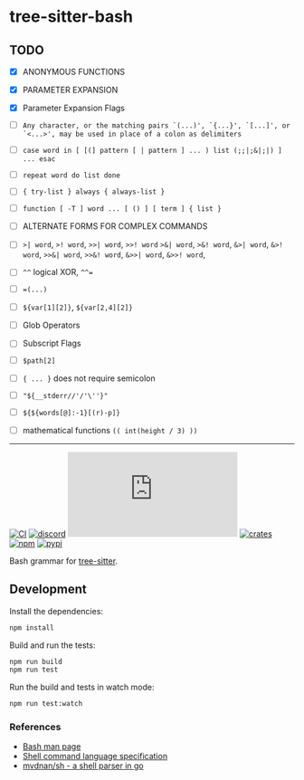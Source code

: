# tree-sitter-bash

## TODO
* [x] ANONYMOUS FUNCTIONS
* [x] PARAMETER EXPANSION
* [x] Parameter Expansion Flags
* [ ] ```Any character, or the matching pairs `(...)', `{...}', `[...]', or `<...>', may be used in place of a colon as delimiters```
* [ ] `case word in [ [(] pattern [ | pattern ] ... ) list (;;|;&|;|) ] ... esac`
* [ ] `repeat word do list done`
* [ ] `{ try-list } always { always-list }`
* [ ] `function [ -T ] word ... [ () ] [ term ] { list }`
* [ ] ALTERNATE FORMS FOR COMPLEX COMMANDS
* [ ] `>| word`, `>! word`, `>>| word`, `>>! word` `>&| word`, `>&! word`, `&>| word`, `&>! word`, `>>&| word`, `>>&! word`, `&>>| word`, `&>>! word`,
* [ ] `^^` logical XOR, `^^=`
* [ ] `=(...)`
* [ ] `${var[1][2]}`, `${var[2,4][2]}`
* [ ] Glob Operators
* [ ] Subscript Flags
* [ ] `$path[2]`
* [ ] `{ ... }` does not require semicolon
* [ ] `"${__stderr//'/'\''}"`
* [ ] `${${words[@]:-1}[(r)-p]}`
* [ ] mathematical functions `(( int(height / 3) ))`


---

[![CI][ci]](https://github.com/tree-sitter/tree-sitter-bash/actions/workflows/ci.yml)
[![discord][discord]](https://discord.gg/w7nTvsVJhm)
[![matrix][matrix]](https://matrix.to/#/#tree-sitter-chat:matrix.org)
[![crates][crates]](https://crates.io/crates/tree-sitter-bash)
[![npm][npm]](https://www.npmjs.com/package/tree-sitter-bash)
[![pypi][pypi]](https://pypi.org/project/tree-sitter-bash)

Bash grammar for [tree-sitter](https://github.com/tree-sitter/tree-sitter).

## Development

Install the dependencies:

```sh
npm install
```

Build and run the tests:

```sh
npm run build
npm run test
```

Run the build and tests in watch mode:

```sh
npm run test:watch
```

### References

- [Bash man page](http://man7.org/linux/man-pages/man1/bash.1.html#SHELL_GRAMMAR)
- [Shell command language specification](http://pubs.opengroup.org/onlinepubs/9699919799/utilities/V3_chap02.html)
- [mvdnan/sh - a shell parser in go](https://github.com/mvdan/sh)

[ci]: https://img.shields.io/github/actions/workflow/status/tree-sitter/tree-sitter-bash/ci.yml?logo=github&label=CI
[discord]: https://img.shields.io/discord/1063097320771698699?logo=discord&label=discord
[matrix]: https://img.shields.io/matrix/tree-sitter-chat%3Amatrix.org?logo=matrix&label=matrix
[npm]: https://img.shields.io/npm/v/tree-sitter-bash?logo=npm
[crates]: https://img.shields.io/crates/v/tree-sitter-bash?logo=rust
[pypi]: https://img.shields.io/pypi/v/tree-sitter-bash?logo=pypi&logoColor=ffd242
